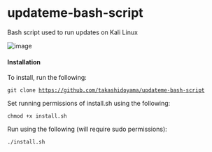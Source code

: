 # updateme-bash-script
Bash script used to run updates on Kali Linux

![image](https://user-images.githubusercontent.com/63372896/144627130-aac45c59-3a04-42bb-b799-c6020cd78fa1.png)

<h4>Installation</h4>

To install, run the following:

<code>git clone https://github.com/takashidoyama/updateme-bash-script</code>

Set running permissions of install.sh using the following:

<code>chmod +x install.sh</code>

Run using the following (will require sudo permissions):

<code>./install.sh</code>
